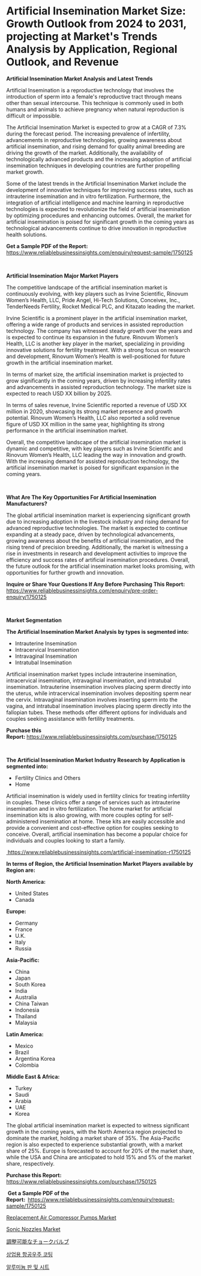 <p><h1>Artificial Insemination Market Size: Growth Outlook from 2024 to 2031, projecting at Market's Trends Analysis by Application, Regional Outlook, and Revenue</h1></p><p><strong>Artificial Insemination Market Analysis and Latest Trends</strong></p>
<p><p>Artificial Insemination is a reproductive technology that involves the introduction of sperm into a female's reproductive tract through means other than sexual intercourse. This technique is commonly used in both humans and animals to achieve pregnancy when natural reproduction is difficult or impossible.</p><p>The Artificial Insemination Market is expected to grow at a CAGR of 7.3% during the forecast period. The increasing prevalence of infertility, advancements in reproductive technologies, growing awareness about artificial insemination, and rising demand for quality animal breeding are driving the growth of the market. Additionally, the availability of technologically advanced products and the increasing adoption of artificial insemination techniques in developing countries are further propelling market growth.</p><p>Some of the latest trends in the Artificial Insemination Market include the development of innovative techniques for improving success rates, such as intrauterine insemination and in vitro fertilization. Furthermore, the integration of artificial intelligence and machine learning in reproductive technologies is expected to revolutionize the field of artificial insemination by optimizing procedures and enhancing outcomes. Overall, the market for artificial insemination is poised for significant growth in the coming years as technological advancements continue to drive innovation in reproductive health solutions.</p></p>
<p><strong>Get a Sample PDF of the Report:&nbsp;</strong> <a href="https://www.reliablebusinessinsights.com/enquiry/request-sample/1750125">https://www.reliablebusinessinsights.com/enquiry/request-sample/1750125</a></p>
<p>&nbsp;</p>
<p><strong>Artificial Insemination Major Market Players</strong></p>
<p><p>The competitive landscape of the artificial insemination market is continuously evolving, with key players such as Irvine Scientific, Rinovum Women’s Health, LLC, Pride Angel, Hi-Tech Solutions, Conceivex, Inc., TenderNeeds Fertility, Rocket Medical PLC, and Kitazato leading the market. </p><p>Irvine Scientific is a prominent player in the artificial insemination market, offering a wide range of products and services in assisted reproduction technology. The company has witnessed steady growth over the years and is expected to continue its expansion in the future. Rinovum Women’s Health, LLC is another key player in the market, specializing in providing innovative solutions for fertility treatment. With a strong focus on research and development, Rinovum Women’s Health is well-positioned for future growth in the artificial insemination market.</p><p>In terms of market size, the artificial insemination market is projected to grow significantly in the coming years, driven by increasing infertility rates and advancements in assisted reproduction technology. The market size is expected to reach USD XX billion by 2025. </p><p>In terms of sales revenue, Irvine Scientific reported a revenue of USD XX million in 2020, showcasing its strong market presence and growth potential. Rinovum Women’s Health, LLC also reported a solid revenue figure of USD XX million in the same year, highlighting its strong performance in the artificial insemination market. </p><p>Overall, the competitive landscape of the artificial insemination market is dynamic and competitive, with key players such as Irvine Scientific and Rinovum Women’s Health, LLC leading the way in innovation and growth. With the increasing demand for assisted reproduction technology, the artificial insemination market is poised for significant expansion in the coming years.</p></p>
<p>&nbsp;</p>
<p><strong>What Are The Key Opportunities For Artificial Insemination Manufacturers?</strong></p>
<p><p>The global artificial insemination market is experiencing significant growth due to increasing adoption in the livestock industry and rising demand for advanced reproductive technologies. The market is expected to continue expanding at a steady pace, driven by technological advancements, growing awareness about the benefits of artificial insemination, and the rising trend of precision breeding. Additionally, the market is witnessing a rise in investments in research and development activities to improve the efficiency and success rates of artificial insemination procedures. Overall, the future outlook for the artificial insemination market looks promising, with opportunities for further growth and innovation.</p></p>
<p><strong>Inquire or Share Your Questions If Any Before Purchasing This Report:</strong> <a href="https://www.reliablebusinessinsights.com/enquiry/pre-order-enquiry/1750125">https://www.reliablebusinessinsights.com/enquiry/pre-order-enquiry/1750125</a></p>
<p>&nbsp;</p>
<p><strong>Market Segmentation</strong></p>
<p><strong>The Artificial Insemination Market Analysis by types is segmented into:</strong></p>
<p><ul><li>Intrauterine Insemination</li><li>Intracervical Insemination</li><li>Intravaginal Insemination</li><li>Intratubal Insemination</li></ul></p>
<p><p>Artificial insemination market types include intrauterine insemination, intracervical insemination, intravaginal insemination, and intratubal insemination. Intrauterine insemination involves placing sperm directly into the uterus, while intracervical insemination involves depositing sperm near the cervix. Intravaginal insemination involves inserting sperm into the vagina, and intratubal insemination involves placing sperm directly into the fallopian tubes. These methods offer different options for individuals and couples seeking assistance with fertility treatments.</p></p>
<p><strong>Purchase this Report:&nbsp;</strong><a href="https://www.reliablebusinessinsights.com/purchase/1750125">https://www.reliablebusinessinsights.com/purchase/1750125</a></p>
<p>&nbsp;</p>
<p><strong>The Artificial Insemination Market Industry Research by Application is segmented into:</strong></p>
<p><ul><li>Fertility Clinics and Others</li><li>Home</li></ul></p>
<p><p>Artificial insemination is widely used in fertility clinics for treating infertility in couples. These clinics offer a range of services such as intrauterine insemination and in vitro fertilization. The home market for artificial insemination kits is also growing, with more couples opting for self-administered insemination at home. These kits are easily accessible and provide a convenient and cost-effective option for couples seeking to conceive. Overall, artificial insemination has become a popular choice for individuals and couples looking to start a family.</p></p>
<p><a href="https://www.reliablebusinessinsights.com/artificial-insemination-r1750125">&nbsp;https://www.reliablebusinessinsights.com/artificial-insemination-r1750125</a></p>
<p><strong>In terms of Region, the Artificial Insemination Market Players available by Region are:</strong></p>
<p>
    <p> <strong> North America: </strong>
        <ul>
            <li>United States</li>
            <li>Canada</li>
        </ul>
        </p> 
    <p> <strong> Europe: </strong>
        <ul>
            <li>Germany</li>
            <li>France</li>
            <li>U.K.</li>
            <li>Italy</li>
            <li>Russia</li>
        </ul>
        </p> 
    <p> <strong> Asia-Pacific: </strong>
        <ul>
            <li>China</li>
            <li>Japan</li>
            <li>South Korea</li>
            <li>India</li>
            <li>Australia</li>
            <li>China Taiwan</li>
            <li>Indonesia</li>
            <li>Thailand</li>
            <li>Malaysia</li>
        </ul>
        </p> 
    <p> <strong> Latin America: </strong>
        <ul>
            <li>Mexico</li>
            <li>Brazil</li>
            <li>Argentina Korea</li>
            <li>Colombia</li>
        </ul>
        </p> 
    <p> <strong> Middle East & Africa: </strong>
        <ul>
            <li>Turkey</li>
            <li>Saudi</li>
            <li>Arabia</li>
            <li>UAE</li>
            <li>Korea</li>
        </ul>
    </p>
    </p>
<p><p>The global artificial insemination market is expected to witness significant growth in the coming years, with the North America region projected to dominate the market, holding a market share of 35%. The Asia-Pacific region is also expected to experience substantial growth, with a market share of 25%. Europe is forecasted to account for 20% of the market share, while the USA and China are anticipated to hold 15% and 5% of the market share, respectively.</p></p>
<p><strong>Purchase this Report: </strong><a href="https://www.reliablebusinessinsights.com/purchase/1750125">https://www.reliablebusinessinsights.com/purchase/1750125</a></p>
<p>&nbsp;<strong>Get a Sample PDF of the Report:&nbsp;&nbsp;</strong><a href="https://www.reliablebusinessinsights.com/enquiry/request-sample/1750125">https://www.reliablebusinessinsights.com/enquiry/request-sample/1750125</a></p>
<p><strong></strong></p>
<p><p><a href="https://github.com/gcimaudf65/Market-Research-Report-List-1/blob/main/replacement-air-compressor-pumps-market.md">Replacement Air Compressor Pumps Market</a></p><p><a href="https://github.com/sardarp081/Market-Research-Report-List-1/blob/main/sonic-nozzles-market.md">Sonic Nozzles Market</a></p><p><a href="https://github.com/BoydYundt1/Market-Research-Report-List-2/blob/main/8987843166006.md">調整可能なチョークバルブ</a></p><p><a href="https://github.com/royErdmtyan906778/Market-Research-Report-List-2/blob/main/3682024179164.md">상업용 항공우주 코팅</a></p><p><a href="https://github.com/Maeennan456456/Market-Research-Report-List-2/blob/main/6882175179163.md">알루미늄 판 및 시트</a></p></p>